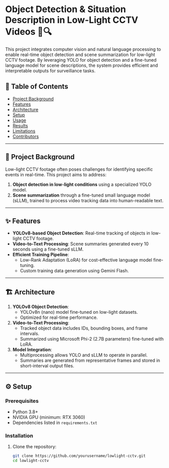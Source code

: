 # Object Detection & Situation Description in Low-Light CCTV Videos 🚦🔍

This project integrates computer vision and natural language processing to enable real-time object detection and scene summarization for low-light CCTV footage. By leveraging YOLO for object detection and a fine-tuned language model for scene descriptions, the system provides efficient and interpretable outputs for surveillance tasks.

## 📝 Table of Contents
- [Project Background](#project-background)
- [Features](#features)
- [Architecture](#architecture)
- [Setup](#setup)
- [Usage](#usage)
- [Results](#results)
- [Limitations](#limitations)
- [Contributors](#contributors)

---

## 🎯 Project Background
Low-light CCTV footage often poses challenges for identifying specific events in real-time. This project aims to address:
1. **Object detection in low-light conditions** using a specialized YOLO model.
2. **Scene summarization** through a fine-tuned small language model (sLLM), trained to process video tracking data into human-readable text.

---

## ✨ Features
- **YOLOv8-based Object Detection**: Real-time tracking of objects in low-light CCTV footage.
- **Video-to-Text Processing**: Scene summaries generated every 10 seconds using a fine-tuned sLLM.
- **Efficient Training Pipeline**:
  - Low-Rank Adaptation (LoRA) for cost-effective language model fine-tuning.
  - Custom training data generation using Gemini Flash.

---

## 🏗 Architecture
1. **YOLOv8 Object Detection**:
   - YOLOv8n (nano) model fine-tuned on low-light datasets.
   - Optimized for real-time performance.
2. **Video-to-Text Processing**:
   - Tracked object data includes IDs, bounding boxes, and frame intervals.
   - Summarized using Microsoft Phi-2 (2.7B parameters) fine-tuned with LoRA.
3. **Model Integration**:
   - Multiprocessing allows YOLO and sLLM to operate in parallel.
   - Summaries are generated from representative frames and stored in short-interval output files.

---

## ⚙️ Setup
### Prerequisites
- Python 3.8+
- NVIDIA GPU (minimum: RTX 3060)
- Dependencies listed in `requirements.txt`

### Installation
1. Clone the repository:
   ```bash
   git clone https://github.com/yourusername/lowlight-cctv.git
   cd lowlight-cctv
